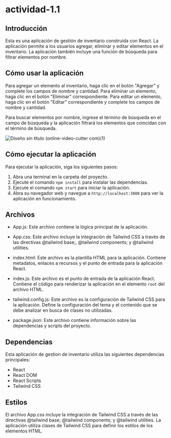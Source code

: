 # actividad-1.1

## Introducción

Esta es una aplicación de gestión de inventario construida con React. La aplicación permite a los usuarios agregar, eliminar y editar elementos en el inventario. La aplicación también incluye una función de búsqueda para filtrar elementos por nombre.

## Cómo usar la aplicación

Para agregar un elemento al inventario, haga clic en el botón "Agregar" y complete los campos de nombre y cantidad. Para eliminar un elemento, haga clic en el botón "Eliminar" correspondiente. Para editar un elemento, haga clic en el botón "Editar" correspondiente y complete los campos de nombre y cantidad.

Para buscar elementos por nombre, ingrese el término de búsqueda en el campo de búsqueda y la aplicación filtrará los elementos que coincidan con el término de búsqueda.

![Diseño sin título (online-video-cutter com)(1)](https://github.com/ely2547/actividad-1.1/assets/102032989/cbecdb17-4618-4fd9-8e4e-690589a0b0f1)

## Cómo ejecutar la aplicación

Para ejecutar la aplicación, siga los siguientes pasos:

1. Abra una terminal en la carpeta del proyecto.
2. Ejecute el comando `npm install` para instalar las dependencias.
3. Ejecute el comando `npm start` para iniciar la aplicación.
4. Abra su navegador web y navegue a `http://localhost:3000` para ver la aplicación en funcionamiento.

## Archivos

- App.js: Este archivo contiene la lógica principal de la aplicación.

- App.css: Este archivo incluye la integración de Tailwind CSS a través de las directivas @tailwind base;, @tailwind components; y @tailwind utilities. 

- index.html: Este archivo es la plantilla HTML para la aplicación. Contiene metadatos, enlaces a recursos y el punto de entrada para la aplicación React.

- index.js: Este archivo es el punto de entrada de la aplicación React. Contiene el código para renderizar la aplicación en el elemento `root` del archivo HTML.

- tailwind.config.js: Este archivo es la configuración de Tailwind CSS para la aplicación. Define la configuración del tema y el contenido que se debe analizar en busca de clases no utilizadas.

- package.json: Este archivo contiene información sobre las dependencias y scripts del proyecto.

## Dependencias

Esta aplicación de gestion de inventario utiliza las siguientes dependencias principales:
- React
- React DOM
- React Scripts
- Tailwind CSS

## Estilos

El archivo App.css incluye la integración de Tailwind CSS a través de las directivas @tailwind base; @tailwind components; y @tailwind utilities. La aplicación utiliza clases de Tailwind CSS para definir los estilos de los elementos HTML.

